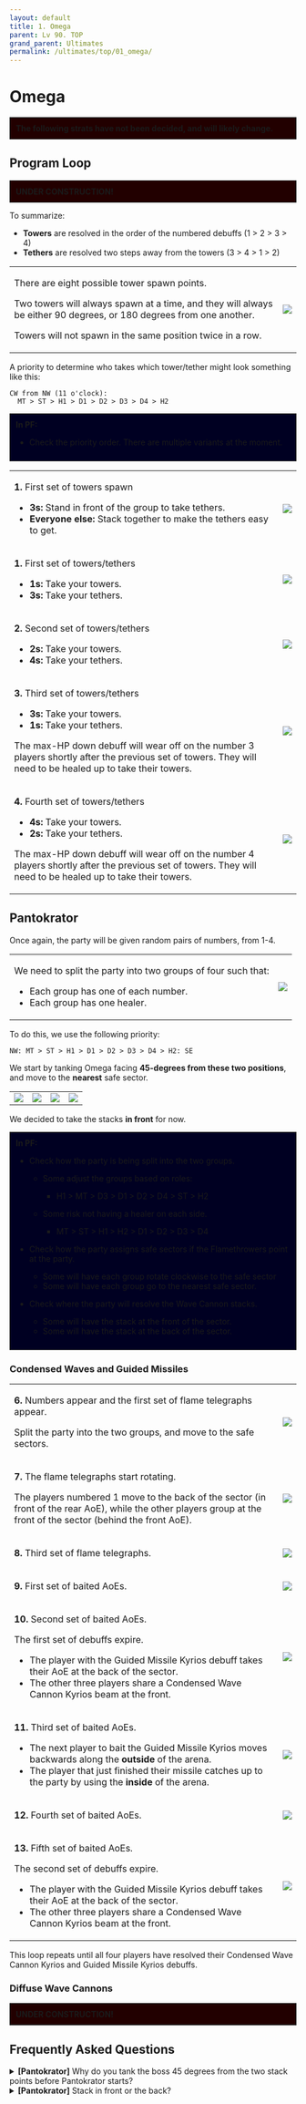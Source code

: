 ```yaml
---
layout: default
title: 1. Omega
parent: Lv 90. TOP
grand_parent: Ultimates
permalink: /ultimates/top/01_omega/
---
```


# Omega

<div style="background-color: #200 ; padding: 10px; border: 1px solid;">
<b>The following strats have not been decided, and will likely change.</b>
</div>

## Program Loop

<div style="background-color: #200 ; padding: 10px; border: 1px solid;">
<b>UNDER CONSTRUCTION!</b>
</div>

To summarize:

- **Towers** are resolved in the order of the numbered debuffs (1 > 2 > 3 > 4)
- **Tethers** are resolved two steps away from the towers (3 > 4 > 1 > 2)

<table>
  <tr>
    <td><p>There are eight possible tower spawn points.</p><p>Two towers will always spawn at a time, and they will always be either 90 degrees, or 180 degrees from one another.</p><p>Towers will not spawn in the same position twice in a row.</p></td>
    <td><img src="../images/01_omega/program_loop_01.jpg"></td>
  </tr>
</table>

A priority to determine who takes which tower/tether might look something like this:
```
CW from NW (11 o'clock):
  MT > ST > H1 > D1 > D2 > D3 > D4 > H2
```
<div style="background-color: #002 ; padding: 10px; border: 1px solid;">
<b>In PF:</b><ul>
  <li>Check the priority order. There are multiple variants at the moment.</li>
</ul>
</div>

<table>
  <tr>
    <td><p><b>1.</b> First set of towers spawn</p><ul><li><b>3s:</b> Stand in front of the group to take tethers.</li><li><b>Everyone else:</b> Stack together to make the tethers easy to get.</li></ul></td>
    <td><img src="../images/01_omega/program_loop_02.jpg"></td>
  </tr>
  <tr>
    <td><p><b>1.</b> First set of towers/tethers</p><ul><li><b>1s:</b> Take your towers.</li><li><b>3s:</b> Take your tethers.</li></ul></td>
    <td><img src="../images/01_omega/program_loop_03.jpg"></td>
  </tr>
  <tr>
    <td><p><b>2.</b> Second set of towers/tethers</p><ul><li><b>2s:</b> Take your towers.</li><li><b>4s:</b> Take your tethers.</li></ul></td>
    <td><img src="../images/01_omega/program_loop_04.jpg"></td>
  </tr>
  <tr>
    <td><p><b>3.</b> Third set of towers/tethers</p><ul><li><b>3s:</b> Take your towers.</li><li><b>1s:</b> Take your tethers.</li></ul><p>The max-HP down debuff will wear off on the number 3 players shortly after the previous set of towers. They will need to be healed up to take their towers.</p></td>
    <td><img src="../images/01_omega/program_loop_05.jpg"></td>
  </tr>
  <tr>
    <td><p><b>4.</b> Fourth set of towers/tethers</p><ul><li><b>4s:</b> Take your towers.</li><li><b>2s:</b> Take your tethers.</li></ul><p>The max-HP down debuff will wear off on the number 4 players shortly after the previous set of towers. They will need to be healed up to take their towers.</p></td>
    <td><img src="../images/01_omega/program_loop_06.jpg"></td>
  </tr>
</table>

## Pantokrator

Once again, the party will be given random pairs of numbers, from 1-4.

<table>
  <tr>
    <td><p>We need to split the party into two groups of four such that:</p>
    <ul><li>Each group has one of each number.</li><li>Each group has one healer.</li></ul></td>
    <td><img src="../images/01_omega/pantokrator_01.jpg"></td>
  </tr>
</table>

To do this, we use the following priority:
```
NW: MT > ST > H1 > D1 > D2 > D3 > D4 > H2: SE
```

We start by tanking Omega facing **45-degrees from these two positions**, and move to the **nearest** safe sector.

<table>
  <tr>
    <td><img src="../images/01_omega/pantokrator_02a.jpg"></td>
    <td><img src="../images/01_omega/pantokrator_02b.jpg"></td>
    <td><img src="../images/01_omega/pantokrator_02c.jpg"></td>
    <td><img src="../images/01_omega/pantokrator_02d.jpg"></td>
  </tr>
</table>

We decided to take the stacks **in front** for now.

<div style="background-color: #002 ; padding: 10px; border: 1px solid;">
<b>In PF:</b><ul>
  <li>
    <p>Check how the party is being split into the two groups.</p>
    <ul>
      <li><p>Some adjust the groups based on roles:</p>
        <ul><li>H1 > MT > D3 > D1 > D2 > D4 > ST > H2</li></ul>
      </li>
      <li><p>Some risk not having a healer on each side.</p>
        <ul><li>MT > ST > H1 > H2 > D1 > D2 > D3 > D4</li></ul>
      </li>
    </ul>
  </li>
  <li>
    <p>Check how the party assigns safe sectors if the Flamethrowers point at the party.</p>
    <ul>
      <li>Some will have each group rotate clockwise to the safe sector</li><li>Some will have each group go to the nearest safe sector.</li>
    </ul>
  </li>
  <li>
    <p>Check where the party will resolve the Wave Cannon stacks.</p>
    <ul>
      <li>Some will have the stack at the front of the sector.</li>
      <li>Some will have the stack at the back of the sector.</li>
    </ul>
  </li>
</ul>
</div>

### Condensed Waves and Guided Missiles

<table>
  <tr>
    <td><p><b>6.</b> Numbers appear and the first set of flame telegraphs appear.</p><p>Split the party into the two groups, and move to the safe sectors.</p></td>
    <td><img src="../images/01_omega/pantokrator_03.jpg"></td>
  </tr>
  <tr>
    <td><p><b>7.</b> The flame telegraphs start rotating.</p><p>The players numbered 1 move to the back of the sector (in front of the rear AoE), while the other players group at the front of the sector (behind the front AoE).</p></td>
    <td><img src="../images/01_omega/pantokrator_04.jpg"></td>
  </tr>
  <tr>
    <td><p><b>8.</b> Third set of flame telegraphs.</p></td>
    <td><img src="../images/01_omega/pantokrator_05.jpg"></td>
  </tr>
  <tr>
    <td><p><b>9.</b> First set of baited AoEs.</p></td>
    <td><img src="../images/01_omega/pantokrator_06.jpg"></td>
  </tr>
  <tr>
    <td><p><b>10.</b> Second set of baited AoEs.</p><p>The first set of debuffs expire.</p><ul><li>The player with the Guided Missile Kyrios debuff takes their AoE at the back of the sector.</li><li>The other three players share a Condensed Wave Cannon Kyrios beam at the front.</li></ul></td>
    <td><img src="../images/01_omega/pantokrator_07.jpg"></td>
  </tr>
  <tr>
    <td><p><b>11.</b> Third set of baited AoEs.</p><ul><li>The next player to bait the Guided Missile Kyrios moves backwards along the <b>outside</b> of the arena.</li><li>The player that just finished their missile catches up to the party by using the <b>inside</b> of the arena.</li></ul></td>
    <td><img src="../images/01_omega/pantokrator_08.jpg"></td>
  </tr>
  <tr>
    <td><p><b>12.</b> Fourth set of baited AoEs.</p></td>
    <td><img src="../images/01_omega/pantokrator_09.jpg"></td>
  </tr>
  <tr>
    <td><p><b>13.</b> Fifth set of baited AoEs.</p><p>The second set of debuffs expire.</p><ul><li>The player with the Guided Missile Kyrios debuff takes their AoE at the back of the sector.</li><li>The other three players share a Condensed Wave Cannon Kyrios beam at the front.</li></ul></td>
    <td><img src="../images/01_omega/pantokrator_10.jpg"></td>
  </tr>
</table>

This loop repeats until all four players have resolved their Condensed Wave Cannon Kyrios and Guided Missile Kyrios debuffs.

### Diffuse Wave Cannons

<div style="background-color: #200 ; padding: 10px; border: 1px solid;">
<b>UNDER CONSTRUCTION!</b>
</div>

## Frequently Asked Questions

<details markdown=block>
<summary><b>[Pantokrator]</b> Why do you tank the boss 45 degrees from the two stack points before Pantokrator starts?</summary>
<table>
  <tr><td><p>The set of Flamethrowers are <em>not</em> based on true North, but are instead based on Omega's orientation.</p><p>The problem with facing Omega at the party is that the Flamethrowers are 60-degree cones that move in multiples of 30 degrees.</p><p>This means that you can have a scenario like the following, where it's now ambiguous whether the N/S parties count as getting hit.</p><p>This is especially problematic when the agreed movement is "always rotate clockwise to the safe sector", which is clearly not ideal in this scenario.</p><p>By pointing Omega at a 45 degree angle from the two assigned points, you guarantee that Omega will <em>never</em> point directly at the party, and that there will <em>always</em> be a "nearest" safe sector.</p><p>I have yet to decide whether I prefer either moving to the nearest safe sector versus rotating clockwise to the nearest safe sector, but pointing the boss at 45 degrees means that the worst case scenario is now a 45 degree movement instead of 60 degrees.</p></td>
  <td><img src="../images/01_omega/pantokrator_faq.jpg"></td></tr>
</table>
</details>
<details markdown=block>
<summary><b>[Pantokrator]</b> Stack in front or the back?</summary>
<table>
  <tr><td><p>I'm currently undecided on which, as each have their pros and cons and this might just come down to personal preference.</p><p>Stacking at the front means that a player who is late to realise they are next in line to bait the missile AoE can easily split away from the group, which is much harder if the stack is at the back. The player rejoining the group will also have an easier time going into the hitbox to take the stack when it's their turn to catch up.</p><p>However, stacking at the back means you can bait almost all puddles on top of the Flamethrower telegraphs, and you have time to wait at the beginning for the Flamethrowers to catch up before moving.</p></td></tr>
</table>
</details>